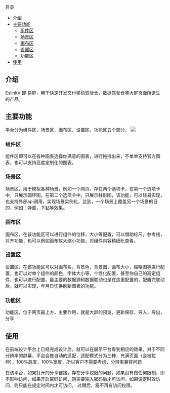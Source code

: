 <!-- START doctoc generated TOC please keep comment here to allow auto update -->
<!-- DON'T EDIT THIS SECTION, INSTEAD RE-RUN doctoc TO UPDATE -->
<div class="help-menu pos-f">目录</div>

- [介绍](#%E4%BB%8B%E7%BB%8D)
- [主要功能](#%E4%B8%BB%E8%A6%81%E5%8A%9F%E8%83%BD)
  - [组件区](#%E7%BB%84%E4%BB%B6%E5%8C%BA)
  - [场景区](#%E5%9C%BA%E6%99%AF%E5%8C%BA)
  - [画布区](#%E7%94%BB%E5%B8%83%E5%8C%BA)
  - [设置区](#%E8%AE%BE%E7%BD%AE%E5%8C%BA)
  - [功能区](#%E5%8A%9F%E8%83%BD%E5%8C%BA)
- [使用](#%E4%BD%BF%E7%94%A8)

<!-- END doctoc generated TOC please keep comment here to allow auto update -->

## 介绍

EslinkV 即 易屏，用于快速开发交付移动驾驶仓，数据驾驶仓等大屏页面所诞生的产品。

## 主要功能
平台分为组件区、场景区、画布区、设置区、功能区五个部分。
![](/node/docs-static/Eslink-1.png)

### 组件区
组件区即可以在各种图表选择你满意的图表，进行拖拽出来，不单单支持官方图表，也可以支持高度定制化的图表。

### 场景区
场景区，用于模拟各种场景，例如一个网页，存在两个选项卡，在第一个选项卡中，只展示圆环图，在第二个选项卡中，只展示柱形图，该功能，可以轻易实现，也支持外部api调用，实现场景实例化，达到，一个场景上覆盖另一个场景的目的，例如：弹窗，下钻等效果。

### 画布区
画布区，在该功能区可以进行组件的位移，大小等配置，可以借助标尺，参考线，对齐功能，也可以例如画布放大缩小功能，对组件内容精细化查看。

### 设置区
设置区，在该功能区可以对画布名，背景色，背景图，画布大小，缩略图等进行配置，也可以对单个组件的颜色，字体大小等，个性化配置，甚至你自己的高定组件，也可以进行配置，最主要的数据源和数据联动也是在这里配置的，配置完联动后，就可以实现，年月日切换刷新图表的功能。

### 功能区
功能区，位于网页最上方，主要作用，就是大屏的预览，更新保存，导入，导出，分享

## 使用

在前端设计平台上已经完成设计后，就可以在展示平台看到相应的效果，对于不同分辨率的屏幕，平台会做自动的适配，适配模式分为三种，充满页面（会被拉伸），100%高度，100%宽度，所以客户不需要考虑，分辨率兼容问题

在该平台，如果打开的分享链接，存在分享权限的问题，如果没有做任何限制，即不影响访问，如果开启密码访问，则需要输入密码后才可访问，如果设定时效访问，则只能在规定时间内才可访问， 过期后，将不再有访问权限。
